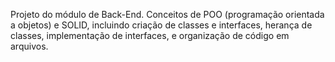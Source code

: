 Projeto do módulo de Back-End.
Conceitos de POO (programação orientada a objetos) e SOLID, incluindo criação de classes e interfaces, herança de classes, implementação de interfaces, e organização de código em arquivos.
